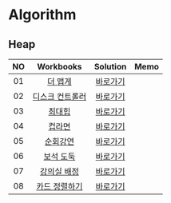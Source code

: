 # Algorithm 

## Heap
|<center>NO|<center>Workbooks|<center>Solution|<center>Memo|
|:---:|:---:|:---:|:---:|
|01|[<center>더 맵게](https://school.programmers.co.kr/learn/courses/30/lessons/42626)|[<center>바로가기](./Solution/더%20맵게)| |
|02|[<center>디스크 컨트롤러](https://school.programmers.co.kr/learn/courses/30/lessons/42627)|[<center>바로가기](./Solution/디스크%20컨트롤러)|  |
|03|[<center>최대힙](https://www.acmicpc.net/problem/11279)|[<center>바로가기](./Solution/최대힙)| |
|04|[<center>컵라면](https://www.acmicpc.net/problem/1781)|[<center>바로가기](./Solution/컵라면)| |
|05|[<center>순회강연](https://www.acmicpc.net/problem/2109)|[<center>바로가기](./Solution/순회강연)| |
|06|[<center>보석 도둑](https://www.acmicpc.net/problem/1202)|[<center>바로가기](./Solution/보석%20도둑)| |
|07|[<center>강의실 배정](https://www.acmicpc.net/problem/11000)|[<center>바로가기](./Solution/강의실%20배정)| |
|08|[<center>카드 정렬하기](https://www.acmicpc.net/problem/1715)|[<center>바로가기](./Solution/카드%20정렬하기)| |
